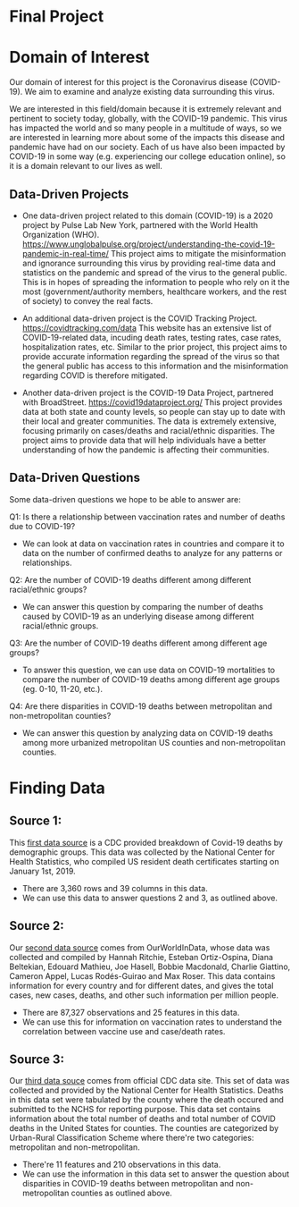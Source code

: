 # Final Project

# Domain of Interest

Our domain of interest for this project is the Coronavirus disease (COVID-19). We aim to examine and analyze existing data surrounding this virus.

We are interested in this field/domain because it is extremely relevant and pertinent to society today, globally, with the COVID-19 pandemic. This virus has impacted the world and so many people in a multitude of ways, so we are interested in learning more about some of the impacts this disease and pandemic have had on our society.  Each of us have also been impacted by COVID-19 in some way (e.g. experiencing our college education online), so it is a domain relevant to our lives as well.

## Data-Driven Projects

- One data-driven project related to this domain (COVID-19) is a 2020 project by Pulse Lab New York, partnered with the World Health Organization (WHO).
  https://www.unglobalpulse.org/project/understanding-the-covid-19-pandemic-in-real-time/
  This project aims to mitigate the misinformation and ignorance surrounding this virus by providing real-time data and statistics on the pandemic and spread of
  the virus to the general public. This is in hopes of spreading the information to people who rely on it the most (government/authority members, healthcare
  workers, and the rest of society) to convey the real facts.

- An additional data-driven project is the COVID Tracking Project.
  https://covidtracking.com/data
  This website has an extensive list of COVID-19-related data, incuding death rates, testing rates, case rates, hospitalization rates, etc. Similar to the prior
  project, this project aims to provide accurate information regarding the spread of the virus so that the general public has access to this information and the
  misinformation regarding COVID is therefore mitigated. 

- Another data-driven project is the COVID-19 Data Project, partnered with BroadStreet. 
  https://covid19dataproject.org/
  This project provides data at both state and county levels, so people can stay up to date with their local and greater communities. The data is extremely
  extensive, focusing primarily on cases/deaths and racial/ethnic disparities. The project aims to provide data that will help individuals have a better
  understanding of how the pandemic is affecting their communities. 

## Data-Driven Questions

Some data-driven questions we hope to be able to answer are:

Q1: Is there a relationship between vaccination rates and number of deaths due to COVID-19?
- We can look at data on vaccination rates in countries and compare it to data on the number of confirmed deaths to analyze for any patterns or relationships.

Q2: Are the number of COVID-19 deaths different among different racial/ethnic groups?
- We can answer this question by comparing the number of deaths caused by COVID-19 as an underlying disease among different racial/ethnic groups.

Q3: Are the number of COVID-19 deaths different among different age groups?
- To answer this question, we can use data on COVID-19 mortalities to compare the number of COVID-19 deaths among different age groups (eg. 0-10, 11-20, etc.).

Q4: Are there disparities in COVID-19 deaths between metropolitan and non-metropolitan counties?
- We can answer this question by analyzing data on COVID-19 deaths among more urbanized metropolitan US counties and non-metropolitan counties.

# Finding Data

## Source 1:
This [first data source](https://data.cdc.gov/NCHS/AH-Monthly-provisional-counts-of-deaths-by-age-gro/65mz-jvh5) is a CDC provided breakdown of Covid-19 deaths by demographic groups. This data was collected by the National Center for Health Statistics, who compiled US resident death certificates starting on January 1st, 2019.
- There are 3,360 rows and 39 columns in this data.
- We can use this data to answer questions 2 and 3, as outlined above.

## Source 2:
Our [second data source](https://ourworldindata.org/covid-vaccinations) comes from OurWorldInData, whose data was collected and compiled by Hannah Ritchie, Esteban Ortiz-Ospina, Diana Beltekian, Edouard Mathieu, Joe Hasell, Bobbie Macdonald, Charlie Giattino, Cameron Appel, Lucas Rodés-Guirao and Max Roser. This data contains information for every country and for different dates, and gives the total cases, new cases, deaths, and other such information per million people.
 - There are 87,327 observations and 25 features in this data.
 - We can use this for information on vaccination rates to understand the correlation between vaccine use and case/death rates.


## Source 3:
Our [third data souce](https://data.cdc.gov/NCHS/Provisional-COVID-19-Deaths-by-Urbanicity-and-Week/hkhc-f7hg) comes from official CDC data site. This set of data was collected and provided by the National Center for Health Statistics. Deaths in this data set were tabulated by the county where the death occured and submitted to the NCHS for reporting purpose. This data set contains information about the total number of deaths and total number of COVID deaths in the United States for counties. The counties are categorized by Urban-Rural Classification Scheme where there're two categories: metropolitan and non-metropolitan.
- There're 11 features and 210 observations in this data.
- We can use the information in this data set to answer the question about disparities in COVID-19 deaths between metropolitan and non-metropolitan counties as outlined above.
